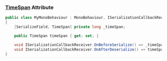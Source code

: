 ### [TimeSpan](https://learn.microsoft.com/en-us/dotnet/api/system.timespan) Attribute

```csharp
public class MyMonoBehaviour : MonoBehaviour, ISerializationCallbackReceiver
{
    [SerializeField, TimeSpan] private long _timeSpan;

    public TimeSpan timeSpan { get; set; }

    void ISerializationCallbackReceiver.OnBeforeSerialize() => _timeSpan = timeSpan.Ticks;
    void ISerializationCallbackReceiver.OnAfterDeserialize() => timeSpan = new(_timeSpan);
}
```
